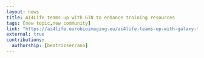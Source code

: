 ```yaml
---
layout: news
title: AI4Life teams up with GTN to enhance training resources
tags: [new topic,new community]
link: "https://ai4life.eurobioimaging.eu/ai4life-teams-up-with-galaxy-training-network-gtn-to-enhance-training-resources/"
external: true
contributions:
  authorship: [beatrizserrano]
---
```


